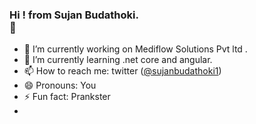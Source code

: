 ### Hi ! from  Sujan Budathoki. <div id='clap'> 👋 </div>



- 🔭 I’m currently working on Mediflow Solutions Pvt ltd .
- 🌱 I’m currently learning .net core and angular.
- 📫 How to reach me: twitter (<a href="https://twitter.com/sujanbudathoki1">@sujanbudathoki1</a>)
- 😄 Pronouns: You
- ⚡ Fun fact: Prankster 
- 
<script src="https://ajax.googleapis.com/ajax/libs/jquery/3.5.1/jquery.min.js"></script>
<script>
 $(document).ready(function(){
  $('#clap')..animate({left: '250px'});
  
  })
</script>
